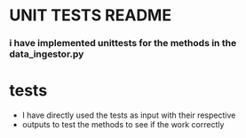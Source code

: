# UNIT TESTS README
### i have implemented unittests for the  methods in the data_ingestor.py

# tests

* I have directly used the tests as input with their respective 
* outputs to test the methods to see if the work correctly

